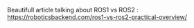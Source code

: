 Beautifull article talking about ROS1 vs ROS2 : https://roboticsbackend.com/ros1-vs-ros2-practical-overview/
